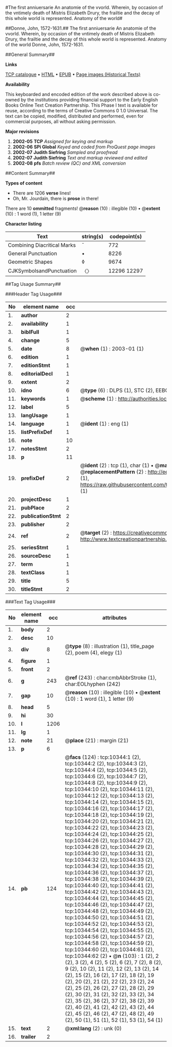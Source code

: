 #The first anniuersarie An anatomie of the vvorld. Wherein, by occasion of the vntimely death of Mistris Elizabeth Drury, the frailtie and the decay of this whole world is represented. Anatomy of the world#

##Donne, John, 1572-1631.##
The first anniuersarie An anatomie of the vvorld. Wherein, by occasion of the vntimely death of Mistris Elizabeth Drury, the frailtie and the decay of this whole world is represented.
Anatomy of the world
Donne, John, 1572-1631.

##General Summary##

**Links**

[TCP catalogue](http://www.ota.ox.ac.uk/tcp/)  • 
[HTML](http://tei.it.ox.ac.uk/tcp/Texts-HTML/free/A20/A20620.html)  • 
[EPUB](http://tei.it.ox.ac.uk/tcp/Texts-EPUB/free/A20/A20620.epub) • 
[Page images (Historical Texts)](https://data.historicaltexts.jisc.ac.uk/view?pubId=eebo-99845444e&pageId=eebo-99845444e-10344-1)

**Availability**

This keyboarded and encoded edition of the
	       work described above is co-owned by the institutions
	       providing financial support to the Early English Books
	       Online Text Creation Partnership. This Phase I text is
	       available for reuse, according to the terms of Creative
	       Commons 0 1.0 Universal. The text can be copied,
	       modified, distributed and performed, even for
	       commercial purposes, all without asking permission.

**Major revisions**

1. __2002-05__ __TCP__ *Assigned for keying and markup*
1. __2002-06__ __SPi Global__ *Keyed and coded from ProQuest page images*
1. __2002-07__ __Judith Siefring__ *Sampled and proofread*
1. __2002-07__ __Judith Siefring__ *Text and markup reviewed and edited*
1. __2002-08__ __pfs__ *Batch review (QC) and XML conversion*

##Content Summary##

**Types of content**

  * There are 1206 **verse** lines!
  * Oh, Mr. Jourdain, there is **prose** in there!

There are 10 **ommitted** fragments! 
 @__reason__ (10) : illegible (10)  •  @__extent__ (10) : 1 word (1), 1 letter (9)

**Character listing**


|Text|string(s)|codepoint(s)|
|---|---|---|
|Combining             Diacritical Marks|̄|772|
|General Punctuation|•|8226|
|Geometric Shapes|◊|9674|
|CJKSymbolsandPunctuation|〈〉|12296 12297|

##Tag Usage Summary##

###Header Tag Usage###

|No|element name|occ|attributes|
|---|---|---|---|
|1.|__author__|2||
|2.|__availability__|1||
|3.|__biblFull__|1||
|4.|__change__|5||
|5.|__date__|8| @__when__ (1) : 2003-01 (1)|
|6.|__edition__|1||
|7.|__editionStmt__|1||
|8.|__editorialDecl__|1||
|9.|__extent__|2||
|10.|__idno__|6| @__type__ (6) : DLPS (1), STC (2), EEBO-CITATION (1), PROQUEST (1), VID (1)|
|11.|__keywords__|1| @__scheme__ (1) : http://authorities.loc.gov/ (1)|
|12.|__label__|5||
|13.|__langUsage__|1||
|14.|__language__|1| @__ident__ (1) : eng (1)|
|15.|__listPrefixDef__|1||
|16.|__note__|10||
|17.|__notesStmt__|2||
|18.|__p__|11||
|19.|__prefixDef__|2| @__ident__ (2) : tcp (1), char (1)  •  @__matchPattern__ (2) : ([0-9\-]+):([0-9IVX]+) (1), (.+) (1)  •  @__replacementPattern__ (2) : http://eebo.chadwyck.com/downloadtiff?vid=$1&page=$2 (1), https://raw.githubusercontent.com/textcreationpartnership/Texts/master/tcpchars.xml#$1 (1)|
|20.|__projectDesc__|1||
|21.|__pubPlace__|2||
|22.|__publicationStmt__|2||
|23.|__publisher__|2||
|24.|__ref__|2| @__target__ (2) : https://creativecommons.org/publicdomain/zero/1.0/ (1), http://www.textcreationpartnership.org/docs/. (1)|
|25.|__seriesStmt__|1||
|26.|__sourceDesc__|1||
|27.|__term__|1||
|28.|__textClass__|1||
|29.|__title__|5||
|30.|__titleStmt__|2||


###Text Tag Usage###

|No|element name|occ|attributes|
|---|---|---|---|
|1.|__body__|2||
|2.|__desc__|10||
|3.|__div__|8| @__type__ (8) : illustration (1), title_page (2), poem (4), elegy (1)|
|4.|__figure__|1||
|5.|__front__|2||
|6.|__g__|243| @__ref__ (243) : char:cmbAbbrStroke (1), char:EOLhyphen (242)|
|7.|__gap__|10| @__reason__ (10) : illegible (10)  •  @__extent__ (10) : 1 word (1), 1 letter (9)|
|8.|__head__|5||
|9.|__hi__|30||
|10.|__l__|1206||
|11.|__lg__|1||
|12.|__note__|21| @__place__ (21) : margin (21)|
|13.|__p__|6||
|14.|__pb__|124| @__facs__ (124) : tcp:10344:1 (2), tcp:10344:2 (2), tcp:10344:3 (2), tcp:10344:4 (2), tcp:10344:5 (2), tcp:10344:6 (2), tcp:10344:7 (2), tcp:10344:8 (2), tcp:10344:9 (2), tcp:10344:10 (2), tcp:10344:11 (2), tcp:10344:12 (2), tcp:10344:13 (2), tcp:10344:14 (2), tcp:10344:15 (2), tcp:10344:16 (2), tcp:10344:17 (2), tcp:10344:18 (2), tcp:10344:19 (2), tcp:10344:20 (2), tcp:10344:21 (2), tcp:10344:22 (2), tcp:10344:23 (2), tcp:10344:24 (2), tcp:10344:25 (2), tcp:10344:26 (2), tcp:10344:27 (2), tcp:10344:28 (2), tcp:10344:29 (2), tcp:10344:30 (2), tcp:10344:31 (2), tcp:10344:32 (2), tcp:10344:33 (2), tcp:10344:34 (2), tcp:10344:35 (2), tcp:10344:36 (2), tcp:10344:37 (2), tcp:10344:38 (2), tcp:10344:39 (2), tcp:10344:40 (2), tcp:10344:41 (2), tcp:10344:42 (2), tcp:10344:43 (2), tcp:10344:44 (2), tcp:10344:45 (2), tcp:10344:46 (2), tcp:10344:47 (2), tcp:10344:48 (2), tcp:10344:49 (2), tcp:10344:50 (2), tcp:10344:51 (2), tcp:10344:52 (2), tcp:10344:53 (2), tcp:10344:54 (2), tcp:10344:55 (2), tcp:10344:56 (2), tcp:10344:57 (2), tcp:10344:58 (2), tcp:10344:59 (2), tcp:10344:60 (2), tcp:10344:61 (2), tcp:10344:62 (2)  •  @__n__ (103) : 1 (2), 2 (2), 3 (2), 4 (2), 5 (2), 6 (2), 7 (2), 8 (2), 9 (2), 10 (2), 11 (2), 12 (2), 13 (2), 14 (2), 15 (2), 16 (2), 17 (2), 18 (2), 19 (2), 20 (2), 21 (2), 22 (2), 23 (2), 24 (2), 25 (2), 26 (2), 27 (2), 28 (2), 29 (2), 30 (2), 31 (2), 32 (2), 33 (2), 34 (2), 35 (2), 36 (2), 37 (2), 38 (2), 39 (2), 40 (2), 41 (2), 42 (2), 43 (2), 44 (2), 45 (2), 46 (2), 47 (2), 48 (2), 49 (2), 50 (1), 51 (1), 52 (1), 53 (1), 54 (1)|
|15.|__text__|2| @__xml:lang__ (2) : unk (0)|
|16.|__trailer__|2||
